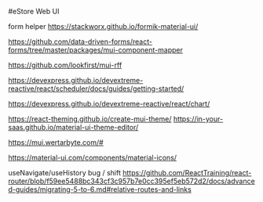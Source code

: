 #eStore Web UI 

form helper
https://stackworx.github.io/formik-material-ui/

https://github.com/data-driven-forms/react-forms/tree/master/packages/mui-component-mapper

https://github.com/lookfirst/mui-rff

https://devexpress.github.io/devextreme-reactive/react/scheduler/docs/guides/getting-started/

https://devexpress.github.io/devextreme-reactive/react/chart/

https://react-theming.github.io/create-mui-theme/
https://in-your-saas.github.io/material-ui-theme-editor/

https://mui.wertarbyte.com/#

https://material-ui.com/components/material-icons/


useNavigate/useHistory bug / shift
https://github.com/ReactTraining/react-router/blob/f59ee5488bc343cf3c957b7e0cc395ef5eb572d2/docs/advanced-guides/migrating-5-to-6.md#relative-routes-and-links
